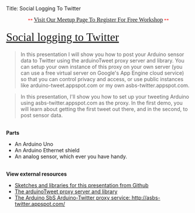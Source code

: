 Title: Social Logging To Twitter


<div class="jumbotron">
<div class="container-fluid">
<h2 class="section-title" data-lecture-id="276235" data-lecture-url="/courses/arduino-sbs/lectures/276235" data-next-lecture-id="276237" data-next-lecture-url="/courses/arduino-sbs/lectures/276237" data-previous-lecture-id="276233" data-previous-lecture-url="/courses/arduino-sbs/lectures/276233" id="lecture_heading" style="box-sizing: border-box; color: #333333; font-family: proxima; font-size: 31px; line-height: 41px; margin-bottom: 18px; margin-top: 10px; text-align: center;">
<span style="color: red; font-family: 'Times New Roman'; font-size: small; font-weight: normal; line-height: normal;">**&nbsp;</span><a href="http://www.meetup.com/HackerSpaceTech/" rel="nofollow" style="font-family: 'Times New Roman'; font-size: medium; font-weight: normal; line-height: normal; text-align: center;" target="_blank">Visit Our Meetup Page To Register For Free Workshop</a><span style="color: red; font-family: 'Times New Roman'; font-size: small; font-weight: normal; line-height: normal;">&nbsp;**</span></h2>
<h2 class="section-title" data-lecture-id="276235" data-lecture-url="/courses/arduino-sbs/lectures/276235" data-next-lecture-id="276237" data-next-lecture-url="/courses/arduino-sbs/lectures/276237" data-previous-lecture-id="276233" data-previous-lecture-url="/courses/arduino-sbs/lectures/276233" id="lecture_heading" style="box-sizing: border-box; color: #333333; font-family: Proxima; font-size: 31px; line-height: 41px; margin-bottom: 18px; margin-top: 10px;">
<span style="font-weight: normal;"><a href="http://txplore.tv/courses/arduino-sbs/lectures/276235?affcode=6107_xiz8dp9c" rel="nofollow" target="_blank">Social logging to Twitter</a></span></h2>
<blockquote class="tr_bq">
In this presentation I will show you how to post your Arduino sensor data to Twitter using the arduinoTweet proxy server and library. You can setup your own instance of this proxy on your own server (you can use a free virtual server on Google's App Engine cloud service) so that you can control privacy and access, or use public instances like arduino-tweet.appspot.com or my own asbs-twitter.appspot.com.</blockquote>
<blockquote class="tr_bq">
In this presentation, I'll show you how to set up your tweeting Arduino using asbs-twitter.appspot.com as the proxy. In the first demo, you will learn about getting the first tweet out there, and in the second, to post sensor data.</blockquote>
<br />
<b>Parts</b><br />
<ul>
<li>An Arduino Uno</li>
<li>An Arduino Ethernet shield</li>
<li>An analog sensor, which ever you have handy.</li>
</ul>
<br />
<b>View external resources</b><br />
<ul>
<li><a href="https://github.com/futureshocked/arduino_sbs/tree/master/Twitter">Sketches and libraries for this presentation from Github</a></li>
<li><a href="https://github.com/NeoCat/ArduinoTweetLib-server">The arduinoTweet proxy server and library</a></li>
<li><a href="http://asbs-twitter.appspot.com/">The Arduino SbS Arduino-Twitter proxy service: http://asbs-twitter.appspot.com/</a></li>
</ul>

</div></div>